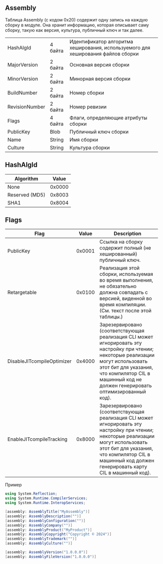 ## Assembly
Таблица Assembly (с кодом 0x20) содержит одну запись на каждую сборку в модуле. Она хранит информацию, которая описывает саму сборку, такую как версия, культура, публичный ключ и так далее.

|              |           |                                                                                |
|--------------|-----------|--------------------------------------------------------------------------------|
|HashAlgId     |4 байта    |Идентификатор алгоритма хеширования, используемого для хеширования файлов сборки|
|MajorVersion  |2 байта    |Основная версия сборки                                                          |
|MinorVersion  |2 байта    |Минорная версия сборки                                                          |
|BuildNumber   |2 байта    |Номер сборки                                                                    |
|RevisionNumber|2 байта    |Номер ревизии                                                                   |
|Flags         |4 байта    |Флаги, определяющие атрибуты сборки                                             |
|PublicKey     |Blob       |Публичный ключ сборки                                                           |
|Name          |String     |Имя сборки                                                                      |
|Culture       |String     |Культура сборки                                                                 |

## HashAlgId
|Algorithm     | Value |
|--------------|-------|
|None          | 0x0000|
|Reserved (MD5)| 0x8003|
|SHA1          | 0x8004|

## Flags
| Flag                     | Value | Description |
|--------------------------|-------|-------------|
|PublicKey                 |0x0001 |Ссылка на сборку содержит полный (не хешированный) публичный ключ.             |
|Retargetable              |0x0100 |Реализация этой сборки, используемая во время выполнения, не обязательно должна совпадать с версией, виденной во время компиляции. (См. текст после этой таблицы.)             |
|DisableJITcompileOptimizer|0x4000 |Зарезервировано (соответствующая реализация CLI может игнорировать эту настройку при чтении; некоторые реализации могут использовать этот бит для указания, что компилятор CIL в машинный код не должен генерировать оптимизированный код).             |
|EnableJITcompileTracking  |0x8000 |Зарезервировано (соответствующая реализация CLI может игнорировать эту настройку при чтении; некоторые реализации могут использовать этот бит для указания, что компилятор CIL в машинный код должен генерировать карту CIL в машинный код).             |

Пример
``` csharp
using System.Reflection;
using System.Runtime.CompilerServices;
using System.Runtime.InteropServices;

[assembly: AssemblyTitle("MyAssembly")]
[assembly: AssemblyDescription("")]
[assembly: AssemblyConfiguration("")]
[assembly: AssemblyCompany("")]
[assembly: AssemblyProduct("MyProduct")]
[assembly: AssemblyCopyright("Copyright © 2024")]
[assembly: AssemblyTrademark("")]
[assembly: AssemblyCulture("")]

[assembly: AssemblyVersion("1.0.0.0")]
[assembly: AssemblyFileVersion("1.0.0.0")]
```
